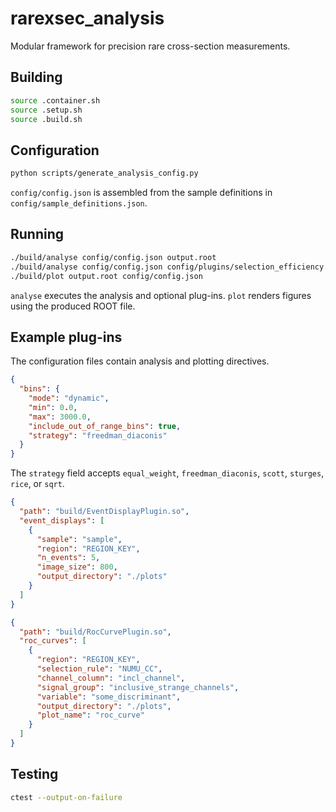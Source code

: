 # rarexsec_analysis

Modular framework for precision rare cross-section measurements.

## Building
```bash
source .container.sh
source .setup.sh
source .build.sh
```

## Configuration
```bash
python scripts/generate_analysis_config.py
```
`config/config.json` is assembled from the sample definitions in `config/sample_definitions.json`.

## Running
```bash
./build/analyse config/config.json output.root
./build/analyse config/config.json config/plugins/selection_efficiency.json output.root
./build/plot output.root config/config.json
```
`analyse` executes the analysis and optional plug-ins. `plot` renders figures using the produced ROOT file.

## Example plug-ins
The configuration files contain analysis and plotting directives.

```json
{
  "bins": {
    "mode": "dynamic",
    "min": 0.0,
    "max": 3000.0,
    "include_out_of_range_bins": true,
    "strategy": "freedman_diaconis"
  }
}
```

The `strategy` field accepts `equal_weight`, `freedman_diaconis`, `scott`, `sturges`, `rice`, or `sqrt`.

```json
{
  "path": "build/EventDisplayPlugin.so",
  "event_displays": [
    {
      "sample": "sample",
      "region": "REGION_KEY",
      "n_events": 5,
      "image_size": 800,
      "output_directory": "./plots"
    }
  ]
}
```

```json
{
  "path": "build/RocCurvePlugin.so",
  "roc_curves": [
    {
      "region": "REGION_KEY",
      "selection_rule": "NUMU_CC",
      "channel_column": "incl_channel",
      "signal_group": "inclusive_strange_channels",
      "variable": "some_discriminant",
      "output_directory": "./plots",
      "plot_name": "roc_curve"
    }
  ]
}
```

## Testing
```bash
ctest --output-on-failure
```
